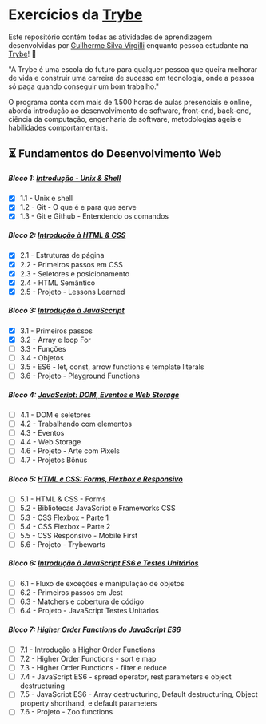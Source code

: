 # Exercícios da [Trybe](https://www.betrybe.com/)

Este repositório contém todas as atividades de aprendizagem desenvolvidas por [Guilherme Silva Virgilli](https://www.linkedin.com/in/gsvirgilli/) enquanto pessoa estudante na [Trybe](https://www.betrybe.com/)! :rocket:

"A Trybe é uma escola do futuro para qualquer pessoa que queira melhorar de vida e construir uma carreira de sucesso em tecnologia, onde a pessoa só paga quando conseguir um bom trabalho."

O programa conta com mais de 1.500 horas de aulas presenciais e online, aborda introdução ao desenvolvimento de software, front-end, back-end, ciência da computação, engenharia de software, metodologias ágeis e habilidades comportamentais.

## :hourglass_flowing_sand: Fundamentos do Desenvolvimento Web

##### Bloco 1: [Introdução - Unix & Shell](https://github.com/gsvirgilli/trybe-exercicios/tree/main/1%20-%20Fundamentos/1.%20Unix%2C%20Shell%20e%20Git)

- [x] 1.1 - Unix e shell
- [x] 1.2 - Git - O que é e para que serve
- [x] 1.3 - Git e Github - Entendendo os comandos

##### Bloco 2: [Introdução à HTML & CSS](https://github.com/gsvirgilli/trybe-exercicios/tree/main/1%20-%20Fundamentos/2.%20Introdu%C3%A7%C3%A3o%20%C3%A0%20HTML%20%26%20CSS)

- [x] 2.1 - Estruturas de página
- [x] 2.2 - Primeiros passos em CSS
- [x] 2.3 - Seletores e posicionamento
- [x] 2.4 - HTML Semântico
- [x] 2.5 - Projeto - Lessons Learned

##### Bloco 3: [Introdução à JavaSccript](https://github.com/gsvirgilli/trybe-exercicios/tree/main/1%20-%20Fundamentos/3.%20Introdu%C3%A7%C3%A3o%20%C3%A0%20JavaScript)

- [x] 3.1 - Primeiros passos
- [x] 3.2 - Array e loop For
- [ ] 3.3 - Funções
- [ ] 3.4 - Objetos
- [ ] 3.5 - ES6 - let, const, arrow functions e template literals
- [ ] 3.6 - Projeto - Playground Functions

##### Bloco 4: [JavaScript: DOM, Eventos e Web Storage](https://github.com/gsvirgilli/trybe-exercicios/tree/main/1%20-%20Fundamentos/4.%20JavaScript:%20DOM%2C%20Eventos%20e%20Web%20Storage)

- [ ] 4.1 - DOM e seletores
- [ ] 4.2 - Trabalhando com elementos
- [ ] 4.3 - Eventos
- [ ] 4.4 - Web Storage
- [ ] 4.6 - Projeto - Arte com Pixels
- [ ] 4.7 - Projetos Bônus

##### Bloco 5: [HTML e CSS: Forms, Flexbox e Responsivo](https://github.com/gsvirgilli/trybe-exercicios/tree/main/1%20-%20Fundamentos/5.%20HTML%20e%20CSS:%20Forms%2C%20Flexbox%20e%20Responsivo)

- [ ] 5.1 - HTML & CSS - Forms
- [ ] 5.2 - Bibliotecas JavaScript e Frameworks CSS
- [ ] 5.3 - CSS Flexbox - Parte 1
- [ ] 5.4 - CSS Flexbox - Parte 2
- [ ] 5.5 - CSS Responsivo - Mobile First
- [ ] 5.6 - Projeto - Trybewarts

##### Bloco 6: [Introdução à JavaScript ES6 e Testes Unitários](https://github.com/gsvirgilli/trybe-exercicios/tree/main/1%20-%20Fundamentos/6.%20Introdu%C3%A7%C3%A3o%20%C3%A0%20JavaScript%20ES6%20e%20Testes%20Unit%C3%A1rios)

- [ ] 6.1 - Fluxo de exceções e manipulação de objetos
- [ ] 6.2 - Primeiros passos em Jest
- [ ] 6.3 - Matchers e cobertura de código
- [ ] 6.4 - Projeto - JavaScript Testes Unitários

##### Bloco 7: [Higher Order Functions do JavaScript ES6](https://github.com/gsvirgilli/trybe-exercicios/tree/main/1%20-%20Fundamentos/7.%20Highter%20Order%20Functions%20do%20JavaScrip%20ES6)

- [ ] 7.1 - Introdução a Higher Order Functions
- [ ] 7.2 - Higher Order Functions - sort e map
- [ ] 7.3 - Higher Order Functions - filter e reduce
- [ ] 7.4 - JavaScript ES6 - spread operator, rest parameters e object destructuring
- [ ] 7.5 - JavaScript ES6 - Array destructuring, Default destructuring, Object property shorthand, e default parameters
- [ ] 7.6 - Projeto - Zoo functions

